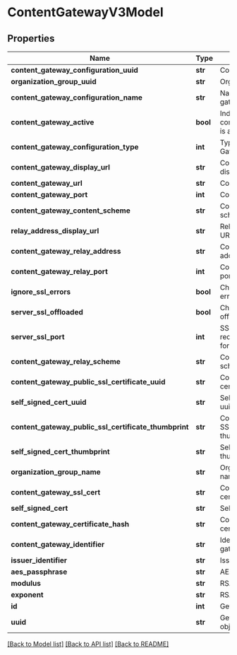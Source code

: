 # ContentGatewayV3Model

## Properties
Name | Type | Description | Notes
------------ | ------------- | ------------- | -------------
**content_gateway_configuration_uuid** | **str** | ContentGatewayUuId | [optional] 
**organization_group_uuid** | **str** | OrganizationGroupUuId | [optional] 
**content_gateway_configuration_name** | **str** | Name of the content gateway | [optional] 
**content_gateway_active** | **bool** | Indicates whether content gateway node is active | [optional] 
**content_gateway_configuration_type** | **int** | Type Of Content Gateway | [optional] 
**content_gateway_display_url** | **str** | Content gateway display URL | [optional] 
**content_gateway_url** | **str** | Content gateway URL | [optional] 
**content_gateway_port** | **int** | Content gateway port | [optional] 
**content_gateway_content_scheme** | **str** | Content gateway scheme | [optional] 
**relay_address_display_url** | **str** | Relay address display URL | [optional] 
**content_gateway_relay_address** | **str** | Content gateway relay address | [optional] 
**content_gateway_relay_port** | **int** | Content gateway relay port | [optional] 
**ignore_ssl_errors** | **bool** | Checks whether SSL errors are ignored | [optional] 
**server_ssl_offloaded** | **bool** | Checks for Server SSL offloading | [optional] 
**server_ssl_port** | **int** | SSL port for which requests are to be forwarded | [optional] 
**content_gateway_relay_scheme** | **str** | Content gateway relay scheme | [optional] 
**content_gateway_public_ssl_certificate_uuid** | **str** | Content gateway certificate uuid | [optional] 
**self_signed_cert_uuid** | **str** | Self signed Certificate uuid | [optional] 
**content_gateway_public_ssl_certificate_thumbprint** | **str** | Content gateway public SSL certificate thumbprint | [optional] 
**self_signed_cert_thumbprint** | **str** | Self signed certificate thumbprint | [optional] 
**organization_group_name** | **str** | Organization Group name | [optional] 
**content_gateway_ssl_cert** | **str** | Content Gateway SSL certificate | [optional] 
**self_signed_cert** | **str** | Self signed certificate | [optional] 
**content_gateway_certificate_hash** | **str** | Content gateway certificate hash | [optional] 
**content_gateway_identifier** | **str** | Identifies the content gateway uniquely | [optional] 
**issuer_identifier** | **str** | Issuer identifier | [optional] 
**aes_passphrase** | **str** | AES passphrase | [optional] 
**modulus** | **str** | RSA key modulus value | [optional] 
**exponent** | **str** | RSA key exponent | [optional] 
**id** | **int** | Gets or sets identifier. | [optional] 
**uuid** | **str** | Gets or sets current objects UUID. | [optional] 

[[Back to Model list]](../README.md#documentation-for-models) [[Back to API list]](../README.md#documentation-for-api-endpoints) [[Back to README]](../README.md)


